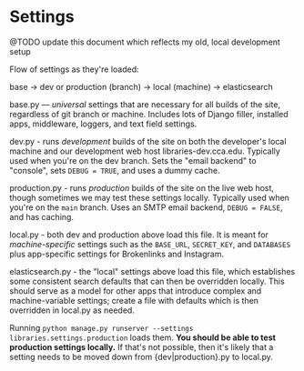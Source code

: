 # Settings

@TODO update this document which reflects my old, local development setup

Flow of settings as they're loaded:

base -> dev or production (branch) -> local (machine) -> elasticsearch

base.py — _universal_ settings that are necessary for all builds of the site, regardless of git branch or machine. Includes lots of Django filler, installed apps, middleware, loggers, and text field settings.

dev.py - runs _development_ builds of the site on both the developer's local machine and our development web host libraries-dev.cca.edu. Typically used when you're on the dev branch. Sets the "email backend" to "console", sets `DEBUG = TRUE`, and uses a dummy cache.

production.py - runs _production_ builds of the site on the live web host, though sometimes we may test these settings locally. Typically used when you're on the `main` branch. Uses an SMTP email backend, `DEBUG = FALSE`, and has caching.

local.py - both dev and production above load this file. It is meant for _machine-specific_ settings such as the `BASE_URL`, `SECRET_KEY`, and `DATABASES` plus app-specific settings for Brokenlinks and Instagram.

elasticsearch.py - the "local" settings above load this file, which establishes some consistent search defaults that can then be overridden locally. This should serve as a model for other apps that introduce complex and machine-variable settings; create a file with defaults which is then overridden in local.py as needed.

Running `python manage.py runserver --settings libraries.settings.production` loads them. **You should be able to test production settings locally.** If that's not possible, then it's likely that a setting needs to be moved down from {dev|production}.py to local.py.

